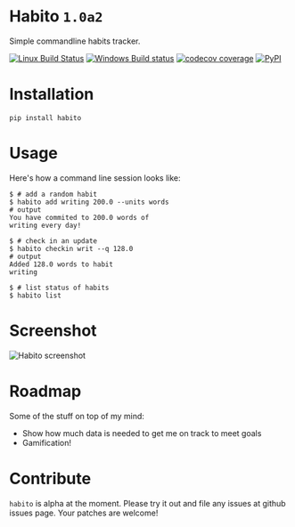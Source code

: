 # Habito `1.0a2`
Simple commandline habits tracker.

[![Linux Build Status](https://img.shields.io/travis/codito/habito.svg)](https://travis-ci.org/codito/habito)
[![Windows Build status](https://img.shields.io/appveyor/ci/codito/habito.svg)](https://ci.appveyor.com/project/codito/habito)
[![codecov coverage](https://img.shields.io/codecov/c/github/codito/habito.svg)](http://codecov.io/github/codito/habito?branch=master)
[![PyPI](https://img.shields.io/pypi/dm/habito.svg)](https://pypi.python.org/pypi/habito)


# Installation

    pip install habito

# Usage
Here's how a command line session looks like:

    $ # add a random habit
    $ habito add writing 200.0 --units words
    # output
    You have commited to 200.0 words of
    writing every day!

    $ # check in an update
    $ habito checkin writ --q 128.0
    # output
    Added 128.0 words to habit
    writing 

    $ # list status of habits
    $ habito list

# Screenshot
![Habito screenshot](http://i.imgur.com/w6K57Bl.jpg)

# Roadmap
Some of the stuff on top of my mind:

* Show how much data is needed to get me on track to meet goals
* Gamification!

# Contribute
`habito` is alpha at the moment. Please try it out and file any issues at github
issues page. Your patches are welcome!
